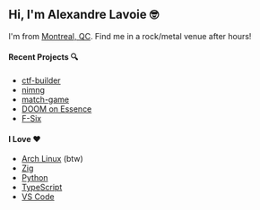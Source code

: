 ## Hi, I'm Alexandre Lavoie :nerd_face:

I'm from [Montreal, QC](https://restaurantlabelleprovince.com/). Find me in a rock/metal venue after hours!

#### Recent Projects :mag:

- [ctf-builder](https://github.com/alexandre-lavoie/ctf-builder)
- [nimng](https://github.com/alexandre-lavoie/nimng)
- [match-game](https://github.com/alexandre-lavoie/match-game)
- [DOOM on Essence](https://gitlab.com/nakst/essence/-/merge_requests/10)
- [F-Six](https://github.com/f6-476/f-six)

#### I Love :heart:

- [Arch Linux](https://archlinux.org/) (btw)
- [Zig](https://ziglang.org/)
- [Python](https://www.python.org/)
- [TypeScript](https://www.typescriptlang.org/)
- [VS Code](https://code.visualstudio.com/)
